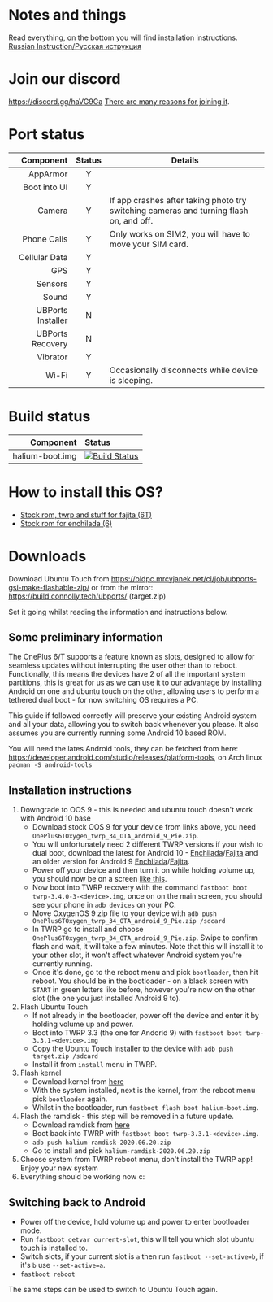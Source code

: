 # Notes and things

Read everything, on the bottom you will find installation instructions.
[Russian Instruction/Русская иструкция](https://github.com/ubports-oneplus6/documentation/blob/master/README.ru.md)
# Join our discord

https://discord.gg/haVG9Ga [There are many reasons for joining it](https://imgur.com/a/WM9ZNDc).

# Port status

|         Component | Status | Details            |
|------------------:|:------:|--------------------|
|          AppArmor |    Y   |                    |
|      Boot into UI |    Y   |                    |
|            Camera |    Y   | If app crashes after taking photo try switching cameras and turning flash on, and off. |
|       Phone Calls |    Y   |  Only works on SIM2, you will have to move your SIM card. |
|     Cellular Data |    Y   |                    |
|               GPS |    Y   |                    |
|           Sensors |    Y   |                    |
|             Sound |    Y   |                    |
| UBPorts Installer |    N   |                    |
|  UBPorts Recovery |    N   |                    |
|          Vibrator |    Y   |                    |
|             Wi-Fi |    Y   | Occasionally disconnects while device is sleeping. |

# Build status

|         Component | Status |
|------------------:|:-------|
|   halium-boot.img | [![Build Status](https://oldpc.mrcyjanek.net:443/ci/job/ubports-oneplus6-android_kernel_oneplus_sdm845/badge/icon)](https://oldpc.mrcyjanek.net:443/ci/job/ubports-oneplus6-android_kernel_oneplus_sdm845/) |

# How to install this OS?

 * [Stock rom, twrp and stuff for fajita (6T)](https://oldpc.mrcyjanek.net/files/all/Documents/Porting/fajita)
 * [Stock rom for enchilada (6)](https://oldpc.mrcyjanek.net/files/all/Documents/Porting/enchilada)

# Downloads
Download Ubuntu Touch from https://oldpc.mrcyjanek.net/ci/job/ubports-gsi-make-flashable-zip/
or from the mirror: https://build.connolly.tech/ubports/ (target.zip)

Set it going whilst reading the information and instructions below.

## Some preliminary information

The OnePlus 6/T supports a feature known as slots, designed to allow for seamless updates without interrupting the user other than to reboot. Functionally, this means the devices have 2 of all the important system partitions, this is great for us as we can use it to our advantage by installing Android on one and ubuntu touch on the other, allowing users to perform a tethered dual boot - for now switching OS requires a PC.

This guide if followed correctly will preserve your existing Android system and all your data, allowing you to switch back whenever you please. It also assumes you are currently running some Android 10 based ROM.

You will need the lates Android tools, they can be fetched from here: https://developer.android.com/studio/releases/platform-tools, on Arch linux `pacman -S android-tools`

## Installation instructions

1. Downgrade to OOS 9 - this is needed and ubuntu touch doesn't work with Android 10 base
    * Download stock OOS 9 for your device from links above, you need `OnePlus6TOxygen_twrp_34_OTA_android_9_Pie.zip`.
    * You will unfortunately need 2 different TWRP versions if your wish to dual boot, download the latest for Android 10 - [Enchilada](https://eu.dl.twrp.me/enchilada/twrp-3.4.0-3-enchilada.img.html)/[Fajita](https://dl.twrp.me/fajita/twrp-3.4.0-1-fajita.img.html) and an older version for Android 9 [Enchilada](https://eu.dl.twrp.me/enchilada/twrp-3.3.1-2-enchilada.img.html)/[Fajita](https://dl.twrp.me/fajita/twrp-3.3.1-1-fajita.img.html).
    * Power off your device and then turn it on while holding volume up, you should now be on a screen [like this](https://gist.github.com/Jim-Bar/a74dc9f45d049340c2a8576f2bdef701#file-oneplus_6_bootloader-jpg).
    * Now boot into TWRP recovery with the command `fastboot boot twrp-3.4.0-3-<device>.img`, once on on the main screen, you should see your phone in `adb devices` on your PC.
    * Move OxygenOS 9 zip file to your device with `adb push OnePlus6TOxygen_twrp_34_OTA_android_9_Pie.zip /sdcard`
    * In TWRP go to install and choose `OnePlus6TOxygen_twrp_34_OTA_android_9_Pie.zip`. Swipe to confirm flash and wait, it will take a few minutes. Note that this will install it to your other slot, it won't affect whatever Android system you're currently running.
    * Once it's done, go to the reboot menu and pick `bootloader`, then hit reboot. You should be in the bootloader - on a black screen with `START` in green letters like before, however you're now on the other slot (the one you just installed Android 9 to).
2. Flash Ubuntu Touch
    * If not already in the bootloader, power off the device and enter it by holding volume up and power.
    * Boot into TWRP 3.3 (the one for Andorid 9) with `fastboot boot twrp-3.3.1-<device>.img`
    * Copy the Ubuntu Touch installer to the device with `adb push target.zip /sdcard`
    * Install it from `install` menu in TWRP.
3. Flash kernel
    * Download kernel from [here](https://mrcyjanek.net/ci/job/ubports-oneplus6-android_kernel_oneplus_sdm845/)
    * With the system installed, next is the kernel, from the reboot menu pick `bootloader` again.
    * Whilst in the bootloader, run `fastboot flash boot halium-boot.img`.
4. Flash the ramdisk - this step will be removed in a future update.
    * Download ramdisk from [here](https://oldpc.mrcyjanek.net/files/:D/Documents/Porting/fajita/ubuntu-touch/zips/halium-ramdisk-2020.06.20.zip)
    * Boot back into TWRP with `fastboot boot twrp-3.3.1-<device>.img`.
    * `adb push halium-ramdisk-2020.06.20.zip`
    * Go to install and pick `halium-ramdisk-2020.06.20.zip`
5. Choose system from TWRP reboot menu, don't install the TWRP app!
Enjoy your new system
1734895. Everything should be working now c:

## Switching back to Android
* Power off the device, hold volume up and power to enter bootloader mode.
* Run `fastboot getvar current-slot`, this will tell you which slot ubuntu touch is installed to.
* Switch slots, if your current slot is `a` then run `fastboot --set-active=b`, if it's `b` use `--set-active=a`.
* `fastboot reboot`

The same steps can be used to switch to Ubuntu Touch again.
